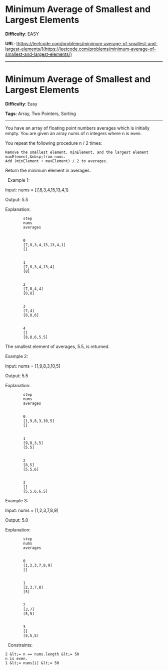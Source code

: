 # Minimum Average of Smallest and Largest Elements

**Difficulty**: EASY

**URL**: [https://leetcode.com/problems/minimum-average-of-smallest-and-largest-elements/](https://leetcode.com/problems/minimum-average-of-smallest-and-largest-elements/)

---

# Minimum Average of Smallest and Largest Elements

**Difficulty**: Easy

**Tags**: Array, Two Pointers, Sorting

---

You have an array of floating point numbers averages which is initially empty. You are given an array nums of n integers where n is even.

You repeat the following procedure n / 2 times:


	Remove the smallest element, minElement, and the largest element maxElement,&nbsp;from nums.
	Add (minElement + maxElement) / 2 to averages.


Return the minimum element in averages.

&nbsp;
Example 1:


Input: nums = [7,8,3,4,15,13,4,1]

Output: 5.5

Explanation:


	
		
			step
			nums
			averages
		
		
			0
			[7,8,3,4,15,13,4,1]
			[]
		
		
			1
			[7,8,3,4,13,4]
			[8]
		
		
			2
			[7,8,4,4]
			[8,8]
		
		
			3
			[7,4]
			[8,8,6]
		
		
			4
			[]
			[8,8,6,5.5]
		
	

The smallest element of averages, 5.5, is returned.

Example 2:


Input: nums = [1,9,8,3,10,5]

Output: 5.5

Explanation:


	
		
			step
			nums
			averages
		
		
			0
			[1,9,8,3,10,5]
			[]
		
		
			1
			[9,8,3,5]
			[5.5]
		
		
			2
			[8,5]
			[5.5,6]
		
		
			3
			[]
			[5.5,6,6.5]
		
	



Example 3:


Input: nums = [1,2,3,7,8,9]

Output: 5.0

Explanation:


	
		
			step
			nums
			averages
		
		
			0
			[1,2,3,7,8,9]
			[]
		
		
			1
			[2,3,7,8]
			[5]
		
		
			2
			[3,7]
			[5,5]
		
		
			3
			[]
			[5,5,5]
		
	



&nbsp;
Constraints:


	2 &lt;= n == nums.length &lt;= 50
	n is even.
	1 &lt;= nums[i] &lt;= 50



